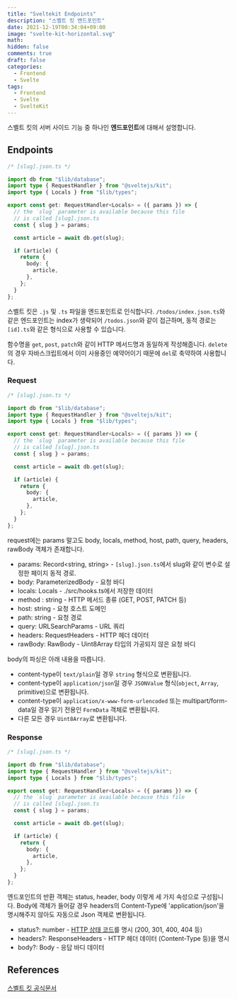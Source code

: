```yaml
---
title: "Sveltekit Endpoints"
description: "스벨트 킷 엔드포인트"
date: 2021-12-19T00:34:04+09:00
image: "svelte-kit-horizontal.svg"
math:
hidden: false
comments: true
draft: false
categories:
  - Frontend
  - Svelte
tags:
  - Frontend
  - Svelte
  - SvelteKit
---
```


스벨트 킷의 서버 사이드 기능 중 하나인 **엔드포인트**에 대해서 설명합니다.

## Endpoints

```ts
/* [slug].json.ts */

import db from "$lib/database";
import type { RequestHandler } from "@sveltejs/kit";
import type { Locals } from "$lib/types";

export const get: RequestHandler<Locals> = ({ params }) => {
  // the `slug` parameter is available because this file
  // is called [slug].json.ts
  const { slug } = params;

  const article = await db.get(slug);

  if (article) {
    return {
      body: {
        article,
      },
    };
  }
};
```

스벨트 킷은 `.js` 및 `.ts` 파일을 엔드포인트로 인식합니다. `/todos/index.json.ts`와 같은 엔드포인트는 index가 생략되어 `/todos.json`와 같이 접근하며, 동적 경로는 `[id].ts`와 같은 형식으로 사용할 수 있습니다.

함수명을 `get`, `post`, `patch`와 같이 HTTP 메서드명과 동일하게 작성해줍니다. `delete`의 경우 자바스크립트에서 이미 사용중인 예약어이기 때문에 `del`로 축약하여 사용합니다.

### Request

```ts {hl_lines=[7]}
/* [slug].json.ts */

import db from "$lib/database";
import type { RequestHandler } from "@sveltejs/kit";
import type { Locals } from "$lib/types";

export const get: RequestHandler<Locals> = ({ params }) => {
  // the `slug` parameter is available because this file
  // is called [slug].json.ts
  const { slug } = params;

  const article = await db.get(slug);

  if (article) {
    return {
      body: {
        article,
      },
    };
  }
};
```

request에는 params 말고도 body, locals, method, host, path, query, headers, rawBody 객체가 존재합니다.

- params: Record<string, string> - `[slug].json.ts`에서 slug와 같이 변수로 설정한 페이지 동적 경로.
- body: ParameterizedBody<Body> - 요청 바디
- locals: Locals - ./src/hooks.ts에서 저장한 데이터
- method : string - HTTP 메서드 종류 (GET, POST, PATCH 등)
- host: string - 요청 호스트 도메인
- path: string - 요청 경로
- query: URLSearchParams - URL 쿼리
- headers: RequestHeaders - HTTP 헤더 데이터
- rawBody: RawBody - Uint8Array 타입의 가공되지 않은 요청 바디

body의 파싱은 아래 내용을 따릅니다.

- content-type이 `text/plain`일 경우 `string` 형식으로 변환됩니다.
- content-type이 `application/json`일 경우 `JSONValue` 형식(`object`, `Array`, primitive)으로 변환됩니다.
- content-type이 `application/x-www-form-urlencoded` 또는 multipart/form-data일 경우 읽기 전용인 `FormData` 객체로 변환됩니다.
- 다른 모든 경우 `Uint8Array`로 변환됩니다.

### Response

```ts {hl_lines=["15-19"]}
/* [slug].json.ts */

import db from "$lib/database";
import type { RequestHandler } from "@sveltejs/kit";
import type { Locals } from "$lib/types";

export const get: RequestHandler<Locals> = ({ params }) => {
  // the `slug` parameter is available because this file
  // is called [slug].json.ts
  const { slug } = params;

  const article = await db.get(slug);

  if (article) {
    return {
      body: {
        article,
      },
    };
  }
};
```

엔드포인트의 반환 객체는 status, header, body 이렇게 세 가지 속성으로 구성됩니다. Body에 객체가 들어갈 경우 headers의 Content-Type에 'application/json'을 명시해주지 않아도 자동으로 Json 객체로 변환됩니다.

- status?: number - [HTTP 상태 코드](https://ko.wikipedia.org/wiki/HTTP_%EC%83%81%ED%83%9C_%EC%BD%94%EB%93%9C)를 명시 (200, 301, 400, 404 등)
- headers?: ResponseHeaders - HTTP 헤더 데이터 (Content-Type 등)을 명시
- body?: Body - 응답 바디 데이터

## References

[스벨트 킷 공식문서](https://kit.svelte.dev/docs#routing-endpoints)
